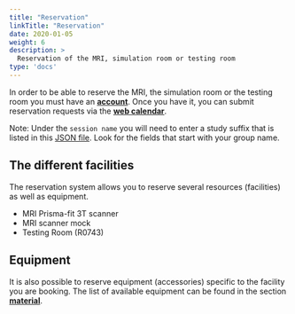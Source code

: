 ```yaml
---
title: "Reservation"
linkTitle: "Reservation"
date: 2020-01-05
weight: 6
description: >
  Reservation of the MRI, simulation room or testing room
type: 'docs'
---
```


In order to be able to reserve the MRI, the simulation room or the testing room you must have an [__account__](https://unf-montreal.ca/en/documentation/welcome/account). Once you have it, you can submit reservation requests via the [__web calendar__](https://reservation.unf-montreal.ca/Web/index.php?redirect=%2FWeb%2Fschedule.php%3F).

Note: Under the `session name` you will need to enter a study suffix that is listed in this [JSON file]([url](https://github.com/UNFmontreal/bids_configs/blob/master/studies.json)). Look for the fields that start with your group name.


## The different facilities

The reservation system allows you to reserve several resources (facilities) as well as equipment.

- MRI Prisma-fit 3T scanner
- MRI scanner mock
- Testing Room (R0743)

##  Equipment

It is also possible to reserve equipment (accessories) specific to the facility you are booking.
The list of available equipment can be found in the section [__material__](https://unf-montreal.ca/fr/documentation/facility/hardware_software).
